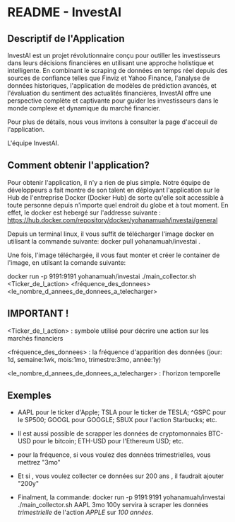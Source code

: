 # README - InvestAI

## Descriptif de l'Application

InvestAI est un projet révolutionnaire conçu pour outiller les investisseurs dans leurs décisions financières en utilisant une approche holistique et intelligente. En combinant le scraping de données en temps réel depuis des sources de confiance telles que Finviz et Yahoo Finance, l'analyse de données historiques, l'application de modèles de prédiction avancés, et l'évaluation du sentiment des actualités financières, InvestAI offre une perspective complète et captivante pour guider les investisseurs dans le monde complexe et dynamique du marché financier.

Pour plus de détails, nous vous invitons à consulter la page d'acceuil de l'application.

L'équipe InvestAI.

## Comment obtenir l'application?

Pour obtenir l'application, il n'y a rien de plus simple.
Notre équipe de développeurs a fait montre de son talent en déployant l'application sur le Hub de l'entreprise Docker (Docker Hub) de sorte qu'elle soit accessible à toute personne depuis n'importe quel endroit du globe et à tout moment.
En effet, le docker est hebergé sur l'addresse suivante : https://hub.docker.com/repository/docker/yohanamuah/investai/general

Depuis un terminal linux, il vous suffit de télécharger l'image docker en utilisant la commande suivante:
docker pull yohanamuah/investai .

Une fois, l'image téléchargée, il vous faut monter et créer le container de l'image, en utilsant la comande suivante:

docker run -p 9191:9191 yohanamuah/investai ./main_collector.sh <Ticker_de_l_action> <fréquence_des_donnees> <le_nombre_d_annees_de_donnees_a_telecharger>

## IMPORTANT !
<Ticker_de_l_action> : symbole utilisé pour décrire une action sur les marchés financiers

<fréquence_des_donnees> : la fréquence d'apparition des données (jour: 1d, semaine:1wk, mois:1mo, trimestre:3mo, année:1y)

<le_nombre_d_annees_de_donnees_a_telecharger> : l'horizon temporelle 

## Exemples

* AAPL pour le ticker d'Apple; TSLA pour le ticker de TESLA; ^GSPC pour le SP500; GOOGL pour GOOGLE; SBUX pour l'action Starbucks; etc.

* Il est aussi possible de scrapper les données de cryptomonnaies BTC-USD pour le bitcoin; ETH-USD pour l'Ethereum USD; etc.

* pour la fréquence, si vous voulez des données trimestrielles, vous mettrez "3mo"

* Et si , vous voulez collecter ce données sur 200 ans , il faudrait ajouter "200y"

* Finalment, la commande:
  docker run -p 9191:9191 yohanamuah/investai ./main_collector.sh AAPL 3mo 100y
  servira à scraper les données  *trimestrielle* de l'action *APPLE* sur *100 années*.






